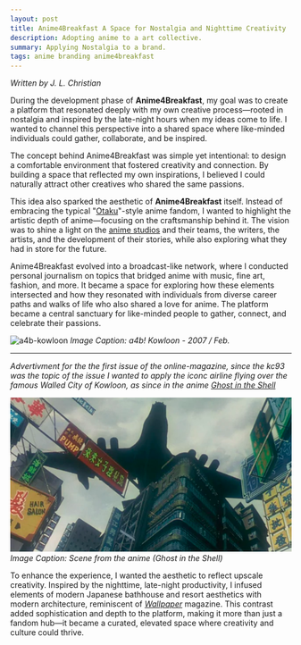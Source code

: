 ```yaml
---
layout: post
title: Anime4Breakfast A Space for Nostalgia and Nighttime Creativity 
description: Adopting anime to a art collective.
summary: Applying Nostalgia to a brand.
tags: anime branding anime4breakfast 
---
```

 
*Written by J. L. Christian*  

During the development phase of **Anime4Breakfast**, my goal was to create a platform that resonated deeply with my own creative process—rooted in nostalgia and inspired by the late-night hours when my ideas come to life. I wanted to channel this perspective into a shared space where like-minded individuals could gather, collaborate, and be inspired.  

The concept behind Anime4Breakfast was simple yet intentional: to design a comfortable environment that fostered creativity and connection. By building a space that reflected my own inspirations, I believed I could naturally attract other creatives who shared the same passions.  

This idea also sparked the aesthetic of **Anime4Breakfast** itself. Instead of embracing the typical "[Otaku](https://en.wikipedia.org/wiki/Otaku)"-style anime fandom, I wanted to highlight the artistic depth of anime—focusing on the craftsmanship behind it. The vision was to shine a light on the [anime studios](https://en.wikipedia.org/wiki/Anime) and their teams, the writers, the artists, and the development of their stories, while also exploring what they had in store for the future.  

Anime4Breakfast evolved into a broadcast-like network, where I conducted personal journalism on topics that bridged anime with music, fine art, fashion, and more. It became a space for exploring how these elements intersected and how they resonated with individuals from diverse career paths and walks of life who also shared a love for anime. The platform became a central sanctuary for like-minded people to gather, connect, and celebrate their passions.  

![a4b-kowloon](/JLC-Folio/assets/img/a4b-kowloon.jpg) *Image Caption:*
*a4b! Kowloon - 2007 / Feb.*

---

*Advertivment for the the first issue of the online-magazine, since the kc93 was the topic of the issue I wanted to apply the iconc airline flying over the famous Walled City of Kowloon, as since in the anime [Ghost in the Shell](https://en.wikipedia.org/wiki/Ghost_in_the_Shell)*

![assets/img/gs-hongkng.webp](assets/img/gs-hongkng.png)
*Image Caption: Scene from the anime (Ghost in the Shell)*

To enhance the experience, I wanted the aesthetic to reflect upscale creativity. Inspired by the nighttime, late-night productivity, I infused elements of modern Japanese bathhouse and resort aesthetics with modern architecture, reminiscent of *[Wallpaper](https://en.wikipedia.org/wiki/Wallpaper_magazine)* magazine. This contrast added sophistication and depth to the platform, making it more than just a fandom hub—it became a curated, elevated space where creativity and culture could thrive.  

